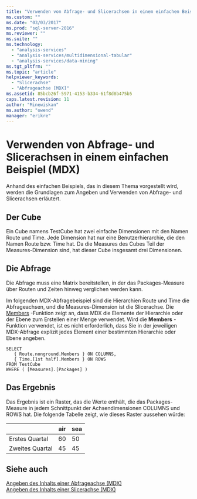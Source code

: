 ```yaml
---
title: "Verwenden von Abfrage- und Slicerachsen in einem einfachen Beispiel (MDX) | Microsoft Docs"
ms.custom: ""
ms.date: "03/03/2017"
ms.prod: "sql-server-2016"
ms.reviewer: ""
ms.suite: ""
ms.technology: 
  - "analysis-services"
  - "analysis-services/multidimensional-tabular"
  - "analysis-services/data-mining"
ms.tgt_pltfrm: ""
ms.topic: "article"
helpviewer_keywords: 
  - "Slicerachse"
  - "Abfrageachse [MDX]"
ms.assetid: 85bcb26f-5971-4153-b334-61f8d8b475b5
caps.latest.revision: 11
author: "Minewiskan"
ms.author: "owend"
manager: "erikre"
---
```

# Verwenden von Abfrage- und Slicerachsen in einem einfachen Beispiel (MDX)
  Anhand des einfachen Beispiels, das in diesem Thema vorgestellt wird, werden die Grundlagen zum Angeben und Verwenden von Abfrage- und Slicerachsen erläutert.  
  
## Der Cube  
 Ein Cube namens TestCube hat zwei einfache Dimensionen mit den Namen Route und Time. Jede Dimension hat nur eine Benutzerhierarchie, die den Namen Route bzw. Time hat. Da die Measures des Cubes Teil der Measures-Dimension sind, hat dieser Cube insgesamt drei Dimensionen.  
  
## Die Abfrage  
 Die Abfrage muss eine Matrix bereitstellen, in der das Packages-Measure über Routen und Zeiten hinweg verglichen werden kann.  
  
 Im folgenden MDX-Abfragebeispiel sind die Hierarchien Route und Time die Abfrageachsen, und die Measures-Dimension ist die Slicerachse. Die [Members](../../../mdx/members-set-mdx.md) -Funktion zeigt an, dass MDX die Elemente der Hierarchie oder der Ebene zum Erstellen einer Menge verwendet. Wird die **Members** -Funktion verwendet, ist es nicht erforderlich, dass Sie in der jeweiligen MDX-Abfrage explizit jedes Element einer bestimmten Hierarchie oder Ebene angeben.  
  
```  
SELECT  
   { Route.nonground.Members } ON COLUMNS,  
   { Time.[1st half].Members } ON ROWS  
FROM TestCube  
WHERE ( [Measures].[Packages] )  
```  
  
## Das Ergebnis  
 Das Ergebnis ist ein Raster, das die Werte enthält, die das Packages-Measure in jedem Schnittpunkt der Achsendimensionen COLUMNS und ROWS hat. Die folgende Tabelle zeigt, wie dieses Raster aussehen würde:  
  
||air|sea|  
|-|---------|---------|  
|Erstes Quartal|60|50|  
|Zweites Quartal|45|45|  
  
## Siehe auch  
 [Angeben des Inhalts einer Abfrageachse &#40;MDX&#41;](../../../analysis-services/multidimensional-models/mdx/specifying-the-contents-of-a-query-axis-mdx.md)   
 [Angeben des Inhalts einer Slicerachse &#40;MDX&#41;](../../../analysis-services/multidimensional-models/mdx/specifying-the-contents-of-a-slicer-axis-mdx.md)  
  
  